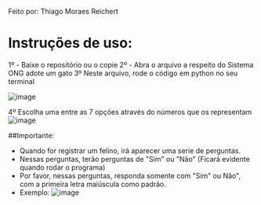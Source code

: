 Feito por: Thiago Moraes Reichert

# Instruções de uso:

1º - Baixe o repositório ou o copie
2º - Abra o arquivo a respeito do Sistema ONG adote um gato
3º Neste arquivo, rode o código em python no seu terminal

![image](https://github.com/ThiagoMoraesReichert/ProjetoFundamentosCG/assets/142424661/6395b3b5-b969-4835-a985-e89f8f9478a8)

4º Escolha uma entre as 7 opções através do números que os representam
![image](https://github.com/ThiagoMoraesReichert/ProjetoFundamentosCG/assets/142424661/459408e1-d05d-4610-b530-c091f862ba80)

##Importante:
- Quando for registrar um felino, irá aparecer uma serie de perguntas.
- Nessas perguntas, terão perguntas de "Sim" ou "Não" (Ficará evidente quando rodar o programa)
- Por favor, nessas perguntas, responda somente com "Sim" ou Não", com a primeira letra maiúscula como padrão.
- Exemplo:
![image](https://github.com/ThiagoMoraesReichert/ProjetoFundamentosCG/assets/142424661/4c2478e8-3f41-4b8a-8ba1-9d83099f7c70)
